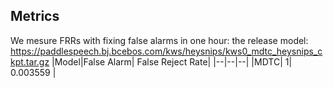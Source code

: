 
## Metrics

We mesure FRRs with fixing false alarms in one hour:
the release model: https://paddlespeech.bj.bcebos.com/kws/heysnips/kws0_mdtc_heysnips_ckpt.tar.gz 
|Model|False Alarm| False Reject Rate|
|--|--|--|
|MDTC| 1| 0.003559 |
